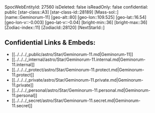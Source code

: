 ﻿---
location: [16.54,109.525,80]
type: Station
tags:
- astro/Star

---
SpocWebEntityId: 27560
isDeleted: false
isReadOnly: false
confidential: public
[star-class::A3]
[star-class-id::28189]
[Mass-sol::]
[name::Geminorum-11]
[geo-alt::80]
[geo-lon::109.525]
[geo-lat::16.54]
[geo-lon-v::-0.003]
[geo-lat-v::-0.04]
[bright-min::36]
[bright-max::36]
[Zodiac-index::11]
[ZodiacId::28120]
[NextStarId::]



## Confidential Links & Embeds: 
- [[../../../_public/astro/Star/Geminorum-11.md|Geminorum-11]] 
- [[../../../_internal/astro/Star/Geminorum-11.internal.md|Geminorum-11.internal]] 
- [[../../../_protect/astro/Star/Geminorum-11.protect.md|Geminorum-11.protect]] 
- [[../../../_private/astro/Star/Geminorum-11.private.md|Geminorum-11.private]] 
- [[../../../_personal/astro/Star/Geminorum-11.personal.md|Geminorum-11.personal]] 
- [[../../../_secret/astro/Star/Geminorum-11.secret.md|Geminorum-11.secret]]

